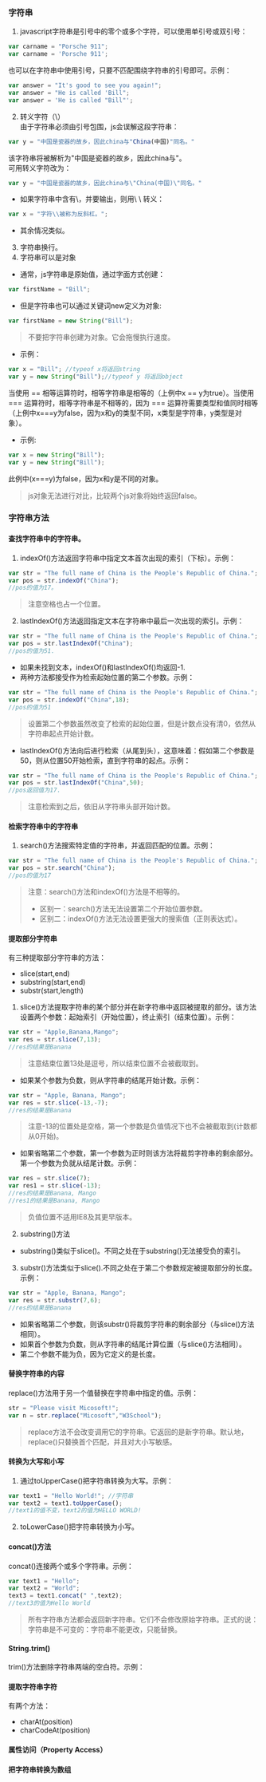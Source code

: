 ### 字符串
1. javascript字符串是引号中的零个或多个字符，可以使用单引号或双引号：
```javascript
var carname = "Porsche 911";
var carname = 'Porsche 911';
```
也可以在字符串中使用引号，只要不匹配围绕字符串的引号即可。示例：
```javascript
var answer = "It's good to see you again!";
var answer = "He is called 'Bill";
var answer = 'He is called "Bill"';
```
2. 转义字符（\）<br/>
由于字符串必须由引号包围，js会误解这段字符串：
```javascript
var y = "中国是瓷器的故乡，因此china与"China(中国)"同名。"
```
该字符串将被解析为"中国是瓷器的故乡，因此china与"。<br/>
可用转义字符改为：
```javascript
var y = "中国是瓷器的故乡，因此china与\"China(中国)\"同名。"
```
- 如果字符串中含有\，并要输出，则用\ \ 转义：
```javascript
var x = "字符\\被称为反斜杠。";
```
- 其余情况类似。

3. 字符串换行。
4. 字符串可以是对象
- 通常，js字符串是原始值，通过字面方式创建：
```javascript
var firstName = "Bill";
```
- 但是字符串也可以通过关键词new定义为对象:
```javascript
var firstName = new String("Bill");
```
>不要把字符串创建为对象。它会拖慢执行速度。
- 示例：
```javascript
var x = "Bill"; //typeof x将返回string
var y = new String("Bill");//typeof y 将返回object
```
当使用 == 相等运算符时，相等字符串是相等的（上例中x == y为true）。当使用 === 运算符时，相等字符串是不相等的，因为 === 运算符需要类型和值同时相等（上例中x===y为false，因为x和y的类型不同，x类型是字符串，y类型是对象）。
- 示例:
```javascript
var x = new String("Bill");
var y = new String("Bill");
```
此例中(x===y)为false，因为x和y是不同的对象。
>js对象无法进行对比，比较两个js对象将始终返回false。
### 字符串方法
#### 查找字符串中的字符串。
1. indexOf()方法返回字符串中指定文本首次出现的索引（下标）。示例：
```javascript
var str = "The full name of China is the People's Republic of China.";
var pos = str.indexOf("China");
//pos的值为17。
```
>注意空格也占一个位置。
2. lastIndexOf()方法返回指定文本在字符串中最后一次出现的索引。示例：
```javascript
var str = "The full name of China is the People's Republic of China.";
var pos = str.lastIndexOf("China");
//pos的值为51.
```
- 如果未找到文本，indexOf()和lastIndexOf()均返回-1.
- 两种方法都接受作为检索起始位置的第二个参数。示例：
```javascript
var str = "The full name of China is the People's Republic of China.";
var pos = str.indexOf("China",18);
//pos的值为51
```
>设置第二个参数虽然改变了检索的起始位置，但是计数点没有清0，依然从字符串起点开始计数。
- lastIndexOf()方法向后进行检索（从尾到头），这意味着：假如第二个参数是50，则从位置50开始检索，直到字符串的起点。示例：
```javascript
var str = "The full name of China is the People's Republic of China.";
var pos = str.lastIndexOf("China",50);
//pos返回值为17.
```
>注意检索到之后，依旧从字符串头部开始计数。
#### 检索字符串中的字符串
1. search()方法搜索特定值的字符串，并返回匹配的位置。示例：
```javascript
var str = "The full name of China is the People's Republic of China.";
var pos = str.search("China");
//pos的值为17
```
>注意：search()方法和indexOf()方法是不相等的。
>- 区别一：search()方法无法设置第二个开始位置参数。
>- 区别二：indexOf()方法无法设置更强大的搜索值（正则表达式）。
#### 提取部分字符串
有三种提取部分字符串的方法：
- slice(start,end)
- substring(start,end)
- substr(start,length)
1. slice()方法提取字符串的某个部分并在新字符串中返回被提取的部分。该方法设置两个参数：起始索引（开始位置），终止索引（结束位置）。示例：
```javascript
var str = "Apple,Banana,Mango";
var res = str.slice(7,13);
//res的结果是Banana
```
>注意结束位置13处是逗号，所以结束位置不会被截取到。
- 如果某个参数为负数，则从字符串的结尾开始计数。示例：
```javascript
var str = "Apple, Banana, Mango";
var res = str.slice(-13,-7);
//res的结果是Banana
```
>注意-13的位置处是空格，第一个参数是负值情况下也不会被截取到(计数都从0开始)。
- 如果省略第二个参数，第一个参数为正时则该方法将裁剪字符串的剩余部分。第一个参数为负就从结尾计数。示例：
```javascript
var res = str.slice(7);
var res1 = str.slice(-13);
//res的结果是Banana, Mango
//res1的结果是Banana, Mango
```
>负值位置不适用IE8及其更早版本。
2. substring()方法
- substring()类似于slice()。不同之处在于substring()无法接受负的索引。
3. substr()方法类似于slice().不同之处在于第二个参数规定被提取部分的长度。示例：
```javascript
var str = "Apple, Banana, Mango";
var res = str.substr(7,6);
//res的结果是Banana
```
- 如果省略第二个参数，则该substr()将裁剪字符串的剩余部分（与slice()方法相同）。
- 如果首个参数为负数，则从字符串的结尾计算位置（与slice()方法相同）。
- 第二个参数不能为负，因为它定义的是长度。
#### 替换字符串的内容
replace()方法用于另一个值替换在字符串中指定的值。示例：
```javascript
str = "Please visit Micosoft!";
var n = str.replace("Micosoft","W3School");
```
>replace方法不会改变调用它的字符串。它返回的是新字符串。默认地，replace()只替换首个匹配，并且对大小写敏感。
#### 转换为大写和小写
1. 通过toUpperCase()把字符串转换为大写。示例：
```javascript
var text1 = "Hello World!"; //字符串
var text2 = text1.toUpperCase();
//text1的值不变，text2的值为HELLO WORLD!
```
2. toLowerCase()把字符串转换为小写。
#### concat()方法
concat()连接两个或多个字符串。示例：
```javascript
var text1 = "Hello";
var text2 = "World";
text3 = text1.concat(" ",text2);
//text3的值为Hello World
```
>所有字符串方法都会返回新字符串。它们不会修改原始字符串。正式的说：字符串是不可变的：字符串不能更改，只能替换。
#### String.trim()
trim()方法删除字符串两端的空白符。示例：
#### 提取字符串字符
有两个方法：
- charAt(position)
- charCodeAt(position)
#### 属性访问（Property Access）
#### 把字符串转换为数组
